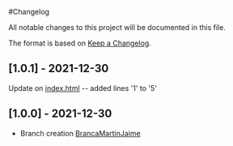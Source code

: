 #Changelog

All notable changes to this project will be documented in this file.

The format is based on [Keep a Changelog](https://keepachangelog.com/en/1.0.0/).

## [1.0.1] - 2021-12-30

Update on [index.html](../index.html)
-- added lines '1' to '5'

## [1.0.0] - 2021-12-30

- Branch creation [BrancaMartinJaime](../.)